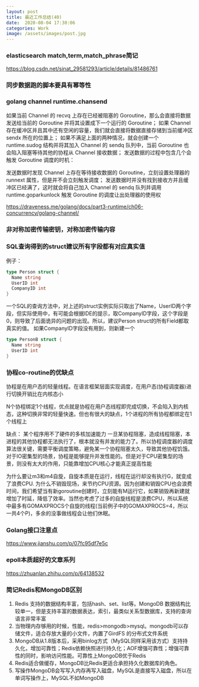```yaml
---
layout: post
title: 最近工作总结(40)
date:  2020-08-04 17:30:06
categories: Work
image: /assets/images/post.jpg
---
```


### elasticsearch match,term,match_phrase简记
https://blog.csdn.net/sinat_29581293/article/details/81486761

### 同步数据跑的脚本要具有幂等性

### golang channel runtime.chansend
如果当前 Channel 的 recvq 上存在已经被阻塞的 Goroutine，那么会直接将数据发送给当前的 Goroutine 并将其设置成下一个运行的 Goroutine；
如果 Channel 存在缓冲区并且其中还有空闲的容量，我们就会直接将数据直接存储到当前缓冲区 sendx 所在的位置上；
如果不满足上面的两种情况，就会创建一个 runtime.sudog 结构并将其加入 Channel 的 sendq 队列中，当前 Goroutine 也会陷入阻塞等待其他的协程从 Channel 接收数据；
发送数据的过程中包含几个会触发 Goroutine 调度的时机：

发送数据时发现 Channel 上存在等待接收数据的 Goroutine，立刻设置处理器的 runnext 属性，但是并不会立刻触发调度；
发送数据时并没有找到接收方并且缓冲区已经满了，这时就会将自己加入 Channel 的 sendq 队列并调用 runtime.goparkunlock 触发 Goroutine 的调度让出处理器的使用权

https://draveness.me/golang/docs/part3-runtime/ch06-concurrency/golang-channel/

### 非对称加密传输密钥，对称加密传输内容

### SQL查询得到的struct建议所有字段都有对应真实值
例子：
```go
type Person struct {
  Name string
  UserID int
  CompanyID int
}
```
一个SQL的查询方法中，对上述的struct实例实际只取出了Name，UserID两个字段，但实际使用中，有可能会根据IDE的提示，取CompanyID字段，这个字段是0，则导致了后面诡异的问题的出现。所以，建议Person struct的所有Field都取真实的值。
如果CompanyID字段没有用到，则新建一个

```go
type PersonB struct {
  Name string
  UserID int
}
```

### 协程co-routine的优缺点
协程是在用户态的轻量线程。在语言框架层面实现调度，在用户态(协程调度器)进行切换开销比在内核态小

N个协程绑定1个线程，优点就是协程在用户态线程即完成切换，不会陷入到内核态，这种切换非常的轻量快速。但也有很大的缺点，1个进程的所有协程都绑定在1个线程上

缺点：
某个程序用不了硬件的多核加速能力
一旦某协程阻塞，造成线程阻塞，本进程的其他协程都无法执行了，根本就没有并发的能力了。所以协程调度器的调度算法很关键，需要平衡调度策略，避免某一个协程阻塞太久，导致其他协程饥饿。对于IO密集型的场景，协程是能够提升并发性能的。但是对于CPU密集型的场景，则没有太大的作用，只能靠增加CPU核心才能真正提高性能

为什么要让m3和m4自旋，自旋本质是在运行，线程在运行却没有执行G，就变成了浪费CPU. 为什么不销毁现场，来节约CPU资源。因为创建和销毁CPU也会浪费时间，我们希望当有新goroutine创建时，立刻能有M运行它，如果销毁再新建就增加了时延，降低了效率。当然也考虑了过多的自旋线程是浪费CPU，所以系统中最多有GOMAXPROCS个自旋的线程(当前例子中的GOMAXPROCS=4，所以一共4个P)，多余的没事做线程会让他们休眠。

### Golang接口注意点
https://www.jianshu.com/p/07fc95df7e5c

### epoll本质超好的文章系列
https://zhuanlan.zhihu.com/p/64138532

### 简记Redis和MongoDB区别
1. Redis 支持的数据结构丰富，包括hash、set、list等。MongoDB 数据结构比较单一，但是支持丰富的数据表达，索引，最类似关系型数据库，支持的查询语言非常丰富
2. 当物理内存够用的时候，性能，redis>mongodb>mysql。mongodb可以存储文件，适合存放大量的小文件，内置了GirdFS 的分布式文件系统
3. MongoDB从1.8版本后，采用binlog方式（MySQL同样采用该方式）支持持久化，增加可靠性；Redis依赖快照进行持久化；AOF增强可靠性；增强可靠性的同时，影响访问性能。可靠性上MongoDB优于Redis
4. Redis适合做缓存，MongoDB比Redis更适合承担持久化数据库的角色。
5. 写操作MongoDB会写写入内存再写入磁盘，MySQL是直接写入磁盘，所以在单词写操作上，MySQL不如MongoDB
